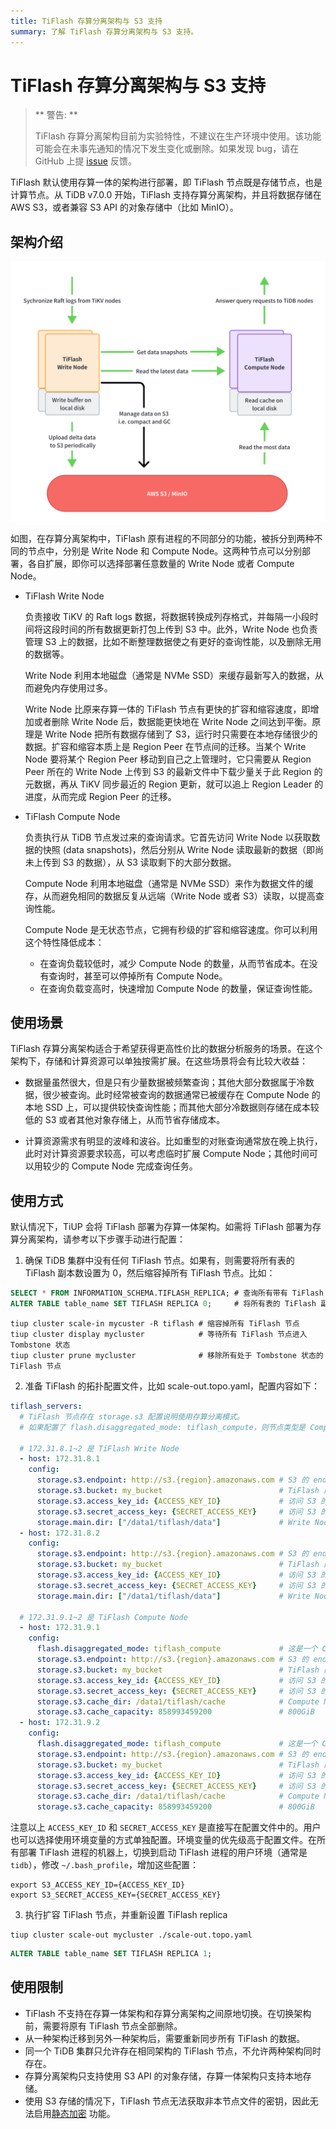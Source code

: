 ```yaml
---
title: TiFlash 存算分离架构与 S3 支持
summary: 了解 TiFlash 存算分离架构与 S3 支持。
---
```


# TiFlash 存算分离架构与 S3 支持

> ** 警告: **
>
> TiFlash 存算分离架构目前为实验特性，不建议在生产环境中使用。该功能可能会在未事先通知的情况下发生变化或删除。如果发现 bug，请在 GitHub 上提 [issue](https://github.com/pingcap/tiflash/issues) 反馈。

TiFlash 默认使用存算一体的架构进行部署，即 TiFlash 节点既是存储节点，也是计算节点。从 TiDB v7.0.0 开始，TiFlash 支持存算分离架构，并且将数据存储在 AWS S3，或者兼容 S3 API 的对象存储中（比如 MinIO）。

## 架构介绍

![TiFlash Write and Compute Separation Architect](/media/tiflash/tiflash-s3.png)

如图，在存算分离架构中，TiFlash 原有进程的不同部分的功能，被拆分到两种不同的节点中，分别是 Write Node 和 Compute Node。这两种节点可以分别部署，各自扩展，即你可以选择部署任意数量的 Write Node 或者 Compute Node。

- TiFlash Write Node 

  负责接收 TiKV 的 Raft logs 数据，将数据转换成列存格式，并每隔一小段时间将这段时间的所有数据更新打包上传到 S3 中。此外，Write Node 也负责管理 S3 上的数据，比如不断整理数据使之有更好的查询性能，以及删除无用的数据等。

  Write Node 利用本地磁盘（通常是 NVMe SSD）来缓存最新写入的数据，从而避免内存使用过多。

  Write Node 比原来存算一体的 TiFlash 节点有更快的扩容和缩容速度，即增加或者删除 Write Node 后，数据能更快地在 Write Node 之间达到平衡。原理是 Write Node 把所有数据存储到了 S3，运行时只需要在本地存储很少的数据。扩容和缩容本质上是 Region Peer 在节点间的迁移。当某个 Write Node 要将某个 Region Peer 移动到自己之上管理时，它只需要从 Region Peer 所在的 Write Node 上传到 S3 的最新文件中下载少量关于此 Region 的元数据，再从 TiKV 同步最近的 Region 更新，就可以追上 Region Leader 的进度，从而完成 Region Peer 的迁移。

- TiFlash Compute Node 

  负责执行从 TiDB 节点发过来的查询请求。它首先访问 Write Node 以获取数据的快照 (data snapshots)，然后分别从 Write Node 读取最新的数据（即尚未上传到 S3 的数据），从 S3 读取剩下的大部分数据。

  Compute Node 利用本地磁盘（通常是 NVMe SSD）来作为数据文件的缓存，从而避免相同的数据反复从远端（Write Node 或者 S3）读取，以提高查询性能。

  Compute Node 是无状态节点，它拥有秒级的扩容和缩容速度。你可以利用这个特性降低成本：
  
  - 在查询负载较低时，减少 Compute Node 的数量，从而节省成本。在没有查询时，甚至可以停掉所有 Compute Node。
  - 在查询负载变高时，快速增加 Compute Node 的数量，保证查询性能。

## 使用场景

TiFlash 存算分离架构适合于希望获得更高性价比的数据分析服务的场景。在这个架构下，存储和计算资源可以单独按需扩展。在这些场景将会有比较大收益：

- 数据量虽然很大，但是只有少量数据被频繁查询；其他大部分数据属于冷数据，很少被查询。此时经常被查询的数据通常已被缓存在 Compute Node 的本地 SSD 上，可以提供较快查询性能；而其他大部分冷数据则存储在成本较低的 S3 或者其他对象存储上，从而节省存储成本。

- 计算资源需求有明显的波峰和波谷。比如重型的对账查询通常放在晚上执行，此时对计算资源要求较高，可以考虑临时扩展 Compute Node；其他时间可以用较少的 Compute Node 完成查询任务。

## 使用方式

默认情况下，TiUP 会将 TiFlash 部署为存算一体架构。如需将 TiFlash 部署为存算分离架构，请参考以下步骤手动进行配置：

1. 确保 TiDB 集群中没有任何 TiFlash 节点。如果有，则需要将所有表的 TiFlash 副本数设置为 0，然后缩容掉所有 TiFlash 节点。比如：

  ```sql
  SELECT * FROM INFORMATION_SCHEMA.TIFLASH_REPLICA; # 查询所有带有 TiFlash 副本的表
  ALTER TABLE table_name SET TIFLASH REPLICA 0;     # 将所有表的 TiFlash 副本数设置为 0
  ```

  ```shell
  tiup cluster scale-in mycuster -R tiflash # 缩容掉所有 TiFlash 节点
  tiup cluster display mycluster            # 等待所有 TiFlash 节点进入 Tombstone 状态
  tiup cluster prune mycluster              # 移除所有处于 Tombstone 状态的 TiFlash 节点
  ```

2. 准备 TiFlash 的拓扑配置文件，比如 scale-out.topo.yaml，配置内容如下：

  ```yaml
  tiflash_servers:
    # TiFlash 节点存在 storage.s3 配置说明使用存算分离模式。
    # 如果配置了 flash.disaggregated_mode: tiflash_compute，则节点类型是 Compute Node；否则是 Write Node

    # 172.31.8.1~2 是 TiFlash Write Node
    - host: 172.31.8.1
      config:
        storage.s3.endpoint: http://s3.{region}.amazonaws.com # S3 的 endpoint 地址
        storage.s3.bucket: my_bucket                          # TiFlash 的所有数据存储在这个 bucket 中
        storage.s3.access_key_id: {ACCESS_KEY_ID}             # 访问 S3 的 ACCESS_KEY_ID
        storage.s3.secret_access_key: {SECRET_ACCESS_KEY}     # 访问 S3 的 SECRET_ACCESS_KEY
        storage.main.dir: ["/data1/tiflash/data"]             # Write Node 的本地数据目录，和存算一体的配置方式相同
    - host: 172.31.8.2
      config:
        storage.s3.endpoint: http://s3.{region}.amazonaws.com # S3 的 endpoint 地址
        storage.s3.bucket: my_bucket                          # TiFlash 的所有数据存储在这个 bucket 中
        storage.s3.access_key_id: {ACCESS_KEY_ID}             # 访问 S3 的 ACCESS_KEY_ID
        storage.s3.secret_access_key: {SECRET_ACCESS_KEY}     # 访问 S3 的 SECRET_ACCESS_KEY
        storage.main.dir: ["/data1/tiflash/data"]             # Write Node 的本地数据目录，和存算一体的配置方式相同

    # 172.31.9.1~2 是 TiFlash Compute Node
    - host: 172.31.9.1
      config:
        flash.disaggregated_mode: tiflash_compute             # 这是一个 Compute Node
        storage.s3.endpoint: http://s3.{region}.amazonaws.com # S3 的 endpoint 地址
        storage.s3.bucket: my_bucket                          # TiFlash 的所有数据存储在这个 bucket 中
        storage.s3.access_key_id: {ACCESS_KEY_ID}             # 访问 S3 的 ACCESS_KEY_ID
        storage.s3.secret_access_key: {SECRET_ACCESS_KEY}     # 访问 S3 的 SECRET_ACCESS_KEY
        storage.s3.cache_dir: /data1/tiflash/cache            # Compute Node 的本地数据缓存目录
        storage.s3.cache_capacity: 858993459200               # 800GiB
    - host: 172.31.9.2
      config:
        flash.disaggregated_mode: tiflash_compute             # 这是一个 Compute Node
        storage.s3.endpoint: http://s3.{region}.amazonaws.com # S3 的 endpoint 地址
        storage.s3.bucket: my_bucket                          # TiFlash 的所有数据存储在这个 bucket 中
        storage.s3.access_key_id: {ACCESS_KEY_ID}             # 访问 S3 的 ACCESS_KEY_ID
        storage.s3.secret_access_key: {SECRET_ACCESS_KEY}     # 访问 S3 的 SECRET_ACCESS_KEY
        storage.s3.cache_dir: /data1/tiflash/cache            # Compute Node 的本地数据缓存目录
        storage.s3.cache_capacity: 858993459200               # 800GiB
  ```

  注意以上 `ACCESS_KEY_ID` 和 `SECRET_ACCESS_KEY` 是直接写在配置文件中的。用户也可以选择使用环境变量的方式单独配置。环境变量的优先级高于配置文件。在所有部署 TiFlash 进程的机器上，切换到启动 TiFlash 进程的用户环境（通常是 `tidb`），修改 `~/.bash_profile`，增加这些配置：

  ```shell
  export S3_ACCESS_KEY_ID={ACCESS_KEY_ID}
  export S3_SECRET_ACCESS_KEY={SECRET_ACCESS_KEY}
  ```

3. 执行扩容 TiFlash 节点，并重新设置 TiFlash replica

  ```shell
  tiup cluster scale-out mycluster ./scale-out.topo.yaml
  ```

  ```sql
  ALTER TABLE table_name SET TIFLASH REPLICA 1;
  ```

## 使用限制

- TiFlash 不支持在存算一体架构和存算分离架构之间原地切换。在切换架构前，需要将原有 TiFlash 节点全部删除。
- 从一种架构迁移到另外一种架构后，需要重新同步所有 TiFlash 的数据。
- 同一个 TiDB 集群只允许存在相同架构的 TiFlash 节点，不允许两种架构同时存在。
- 存算分离架构只支持使用 S3 API 的对象存储，存算一体架构只支持本地存储。
- 使用 S3 存储的情况下，TiFlash 节点无法获取非本节点文件的密钥，因此无法启用[静态加密](/encryption-at-rest.md) 功能。
